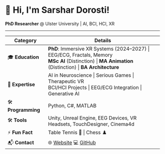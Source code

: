 # 👋 Hi, I'm Sarshar Dorosti!  
**PhD Researcher** @ Ulster University | AI, BCI, HCI, XR  

---

| **Category**         | **Details**                                                                                      |
|-----------------------|--------------------------------------------------------------------------------------------------|
| 🎓 **Education**      | **PhD**: Immersive XR Systems (2024–2027) \| EEG/ECG, Fractals, Memory <br> **MSc AI** (Distinction) \| **MA Animation** (Distinction) \| **BA Architecture** |
| 💬 **Expertise**      | AI in Neuroscience \| Serious Games \| Therapeutic VR <br> BCI/HCI Projects \| EEG/ECG Integration \| Generative AI |
| 🛠️ **Programming**    | Python, C#, MATLAB                                                                              |
| 🛠️ **Tools**          | Unity, Unreal Engine, EEG Devices, VR Headsets, TouchDesigner, Cinema4d                         |
| ⚡ **Fun Fact**       | Table Tennis 🏓 \| Chess ♟️                                                                    |
| 📬 **Contact**        | 🌐 [Website](https://pure.ulster.ac.uk/en/persons/sarshar-dorosti)  💻 [GitHub](https://github.com/sarshardorosti) |
